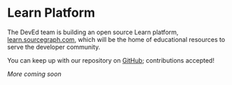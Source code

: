 # Learn Platform

The DevEd team is building an open source Learn platform, [learn.sourcegraph.com](https://learn.sourcegraph.com/), which will be the home of educational resources to serve the developer community. 

You can keep up with our repository on [GitHub](https://github.com/sourcegraph/learn); contributions accepted!

_More coming soon_